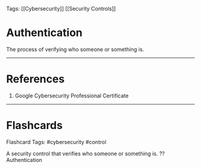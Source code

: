Tags: [[Cybersecurity]] [[Security Controls]]
# Authentication

The process of verifying who someone or something is.

---
# References

1. Google Cybersecurity Professional Certificate

---
# Flashcards

Flashcard Tags: #cybersecurity #control 

A security control that verifies who someone or something is.
??
Authentication
<!--SR:!2024-05-09,10,270!2024-05-24,16,268-->